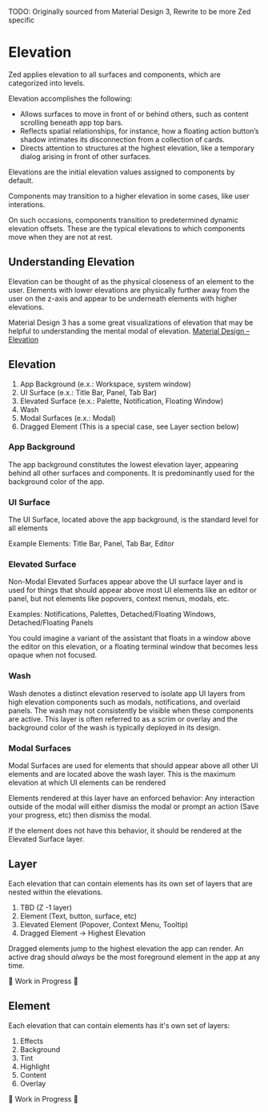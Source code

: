 TODO: Originally sourced from Material Design 3, Rewrite to be more Zed specific

# Elevation

Zed applies elevation to all surfaces and components, which are categorized into levels.

Elevation accomplishes the following:
- Allows surfaces to move in front of or behind others, such as content scrolling beneath app top bars.
- Reflects spatial relationships, for instance, how a floating action button’s shadow intimates its disconnection from a collection of cards.
- Directs attention to structures at the highest elevation, like a temporary dialog arising in front of other surfaces.

Elevations are the initial elevation values assigned to components by default.

Components may transition to a higher elevation in some cases, like user interations.

On such occasions, components transition to predetermined dynamic elevation offsets. These are the typical elevations to which components move when they are not at rest.

## Understanding Elevation

Elevation can be thought of as the physical closeness of an element to the user. Elements with lower elevations are physically further away from the user on the z-axis and appear to be underneath elements with higher elevations.

Material Design 3 has a some great visualizations of elevation that may be helpful to understanding the mental modal of elevation. [Material Design – Elevation](https://m3.material.io/styles/elevation/overview)

## Elevation

1. App Background (e.x.: Workspace, system window)
1. UI Surface (e.x.: Title Bar, Panel, Tab Bar)
1. Elevated Surface (e.x.: Palette, Notification, Floating Window)
1. Wash
1. Modal Surfaces (e.x.: Modal)
1. Dragged Element (This is a special case, see Layer section below)

### App Background

The app background constitutes the lowest elevation layer, appearing behind all other surfaces and components. It is predominantly used for the background color of the app.

### UI Surface

The UI Surface, located above the app background, is the standard level for all elements

Example Elements: Title Bar, Panel, Tab Bar, Editor

### Elevated Surface

Non-Modal Elevated Surfaces appear above the UI surface layer and is used for things that should appear above most UI elements like an editor or panel, but not elements like popovers, context menus, modals, etc.

Examples: Notifications, Palettes, Detached/Floating Windows, Detached/Floating Panels

You could imagine a variant of the assistant that floats in a window above the editor on this elevation, or a floating terminal window that becomes less opaque when not focused.

### Wash

Wash denotes a distinct elevation reserved to isolate app UI layers from high elevation components such as modals, notifications, and overlaid panels. The wash may not consistently be visible when these components are active. This layer is often referred to as a scrim or overlay and the background color of the wash is typically deployed in its design.

### Modal Surfaces

Modal Surfaces are used for elements that should appear above all other UI elements and are located above the wash layer. This is the maximum elevation at which UI elements can be rendered

Elements rendered at this layer have an enforced behavior: Any interaction outside of the modal will either dismiss the modal or prompt an action (Save your progress, etc) then dismiss the modal.

If the element does not have this behavior, it should be rendered at the Elevated Surface layer.

## Layer
Each elevation that can contain elements has its own set of layers that are nested within the elevations.

1. TBD (Z -1 layer)
1. Element (Text, button, surface, etc)
1. Elevated Element (Popover, Context Menu, Tooltip)
999. Dragged Element -> Highest Elevation

Dragged elements jump to the highest elevation the app can render. An active drag should _always_ be the most foreground element in the app at any time.

🚧 Work in Progress 🚧

## Element
Each elevation that can contain elements has it's own set of layers:

1. Effects
1. Background
1. Tint
1. Highlight
1. Content
1. Overlay

🚧 Work in Progress 🚧
